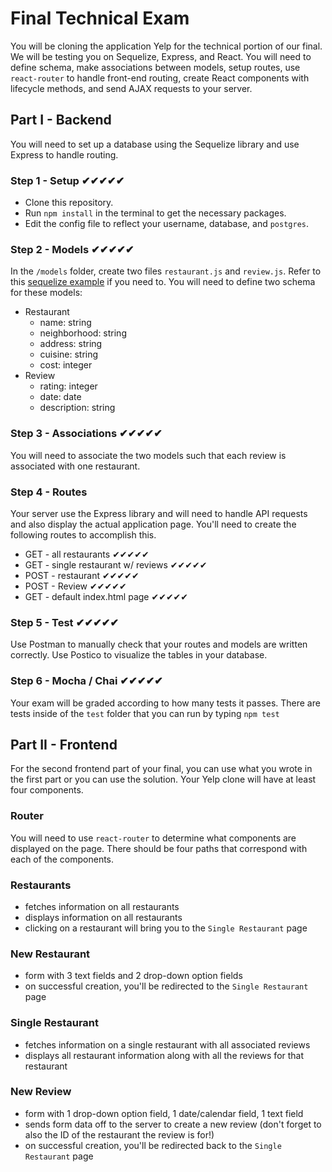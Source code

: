 # Final Technical Exam
You will be cloning the application Yelp for the technical portion of our final. We will be testing you on Sequelize, Express, and React. You will need to define schema, make associations between models, setup routes, use `react-router` to handle front-end routing, create React components with lifecycle methods, and send AJAX requests to your server.

## Part I - Backend
You will need to set up a database using the Sequelize library and use Express to handle routing.

### Step 1 - Setup ✔✔✔✔✔
* Clone this repository.
* Run `npm install` in the terminal to get the necessary packages.
* Edit the config file to reflect your username, database, and `postgres`.

### Step 2 - Models ✔✔✔✔✔
In the `/models` folder, create two files `restaurant.js` and `review.js`. Refer to this [sequelize example](https://github.com/sequelize/express-example) if you need to. You will need to define two schema for these models:
* Restaurant
  - name: string
  - neighborhood: string
  - address: string
  - cuisine: string
  - cost: integer
* Review
  - rating: integer
  - date: date
  - description: string

### Step 3 - Associations ✔✔✔✔✔
You will need to associate the two models such that each review is associated with one restaurant.

### Step 4 - Routes
Your server use the Express library and will need to handle API requests and also display the actual application page. You'll need to create the following routes to accomplish this.
* GET - all restaurants ✔✔✔✔✔
* GET - single restaurant w/ reviews ✔✔✔✔✔
* POST - restaurant     ✔✔✔✔✔
* POST - Review         ✔✔✔✔✔
* GET - default index.html page ✔✔✔✔✔

### Step 5 - Test   ✔✔✔✔✔
Use Postman to manually check that your routes and models are written correctly. Use Postico to visualize the tables in your database.

### Step 6 - Mocha / Chai ✔✔✔✔✔
Your exam will be graded according to how many tests it passes. There are tests inside of the `test` folder that you can run by typing `npm test`

## Part II - Frontend
For the second frontend part of your final, you can use what you wrote in the first part or you can use the solution. Your Yelp clone will have at least four components.

### Router
You will need to use `react-router` to determine what components are displayed on the page. There should be four paths that correspond with each of the components.

### Restaurants
  - fetches information on all restaurants
  - displays information on all restaurants
  - clicking on a restaurant will bring you to the `Single Restaurant` page

### New Restaurant
  - form with 3 text fields and 2 drop-down option fields
  - on successful creation, you'll be redirected to the `Single Restaurant` page

### Single Restaurant
  - fetches information on a single restaurant with all associated reviews
  - displays all restaurant information along with all the reviews for that restaurant

### New Review
  - form with 1 drop-down option field, 1 date/calendar field, 1 text field
  - sends form data off to the server to create a new review (don't forget to also the ID of the restaurant the review is for!)
  - on successful creation, you'll be redirected back to the `Single Restaurant` page

